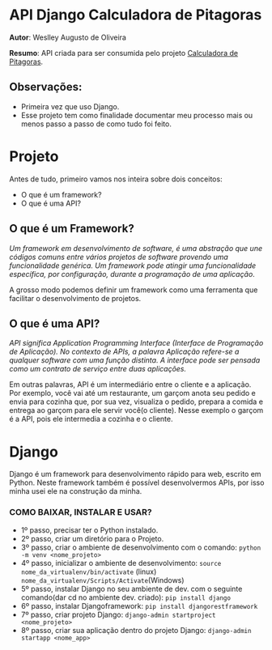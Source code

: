# API Django Calculadora de Pitagoras

**Autor**: Weslley Augusto de Oliveira

**Resumo**: API criada para ser consumida pelo projeto [Calculadora de Pitagoras](https://github.com/wedi0/Calculadora-Pitagoras-Reactjs).

## Observações:

* Primeira vez que uso Django.
* Esse projeto tem como finalidade documentar meu processo mais ou menos passo a passo de como tudo foi feito.

# Projeto

Antes de tudo, primeiro vamos nos inteira sobre dois conceitos: 
* O que é um framework?
* O que é uma API?

## O que é um Framework?

*Um framework em desenvolvimento de software, é uma abstração que une códigos comuns entre vários projetos de software provendo uma funcionalidade genérica. Um framework pode atingir uma funcionalidade específica, por configuração, durante a programação de uma aplicação*.
  
A grosso modo podemos definir um framework como uma ferramenta que facilitar o desenvolvimento de projetos.

## O que é uma API?

*API significa Application Programming Interface (Interface de Programação de Aplicação). No contexto de APIs, a palavra Aplicação refere-se a qualquer software com uma função distinta. A interface pode ser pensada como um contrato de serviço entre duas aplicações.*

Em outras palavras, API é um intermediário entre o cliente e a aplicação. Por exemplo, você vai até um restaurante, um garçom anota seu pedido e envia para cozinha que, por sua vez, visualiza o pedido, prepara a comida e entrega ao garçom para ele servir você(o cliente). Nesse exemplo o garçom é a API, pois ele intermedia a cozinha e o cliente.  

# Django

Django é um framework para desenvolvimento rápido para web, escrito em Python. Neste framework também é possível desenvolvermos APIs, por isso minha usei ele na construção da minha. 

### COMO BAIXAR, INSTALAR E USAR? 

* 1º passo, precisar ter o Python instalado.
* 2º passo, criar um diretório para o Projeto.
* 3º passo, criar o ambiente de desenvolvimento com o comando: `python -m venv <nome_projeto>`
* 4º passo, inicializar o ambiente de desenvolvimento: `source nome_da_virtualenv/bin/activate` (linux) `nome_da_virtualenv/Scripts/Activate`(Windows)
* 5º passo, instalar Django no seu ambiente de dev. com o seguinte comando(dar cd no ambiente dev. criado): `pip install django`
* 6º passo, instalar Djangoframework: `pip install djangorestframework`
* 7º passo, criar projeto Django: `django-admin startproject <nome_projeto>`
* 8º passo, criar sua aplicação dentro do projeto Django: `django-admin startapp <nome_app>`
